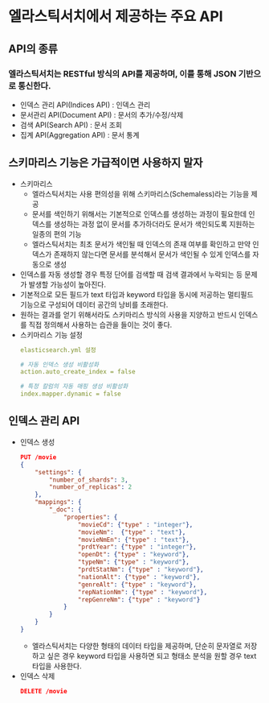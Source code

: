 # 엘라스틱서치에서 제공하는 주요 API

## API의 종류
### 엘라스틱서치는 RESTful 방식의 API를 제공하며, 이를 통해 JSON 기반으로 통신한다.
- 인덱스 관리 API(Indices API) : 인덱스 관리
- 문서관리 API(Document API) : 문서의 추가/수정/삭제
- 검색 API(Search API) : 문서 조회
- 집계 API(Aggregation API) : 문서 통계

## 스키마리스 기능은 가급적이면 사용하지 말자
- 스키마리스
    - 엘라스틱서치는 사용 편의성을 위해 스키마리스(Schemaless)라는 기능을 제공
    - 문서를 색인하기 위해서는 기본적으로 인덱스를 생성하는 과정이 필요한데 인덱스를 생성하는 과정 없이 문서를 추가하더라도 문서가 색인되도록 지원하는 일종의 편의 기능
    - 엘라스틱서치는 최초 문서가 색인될 때 인덱스의 존재 여부를 확인하고 만약 인덱스가 존재하지 않는다면 문서를 분석해서 문서가 색인될 수 있게 인덱스를 자동으로 생성
- 인덱스를 자동 생성할 경우 특정 단어를 검색할 때 검색 결과에서 누락되는 등 문제가 발생할 가능성이 높아진다.
- 기본적으로 모든 필드가 text 타입과 keyword 타입을 동시에 저공하는 멀티필드 기능으로 구성되어 데이터 공간의 낭비를 초래한다.
- 원하는 결과를 얻기 위해서라도 스키마리스 방식의 사용을 지양하고 반드시 인덱스를 직접 정의해서 사용하는 습관을 들이는 것이 좋다.
- 스키마리스 기능 설정
    ```yml
    elasticsearch.yml 설정

    # 자동 인덱스 생성 비활성화
    action.auto_create_index = false

    # 특정 칼럼의 자동 매핑 생성 비활성화
    index.mapper.dynamic = false
    ```

## 인덱스 관리 API
- 인덱스 생성
    ```json
    PUT /movie
    {
        "settings": {
            "number_of_shards": 3,
            "number_of_replicas": 2
        },
        "mappings": {
            "_doc": {
                "properties": {
                    "movieCd": {"type" : "integer"},
                    "movieNm":  {"type" : "text"},
                    "movieNmEn": {"type" : "text"},
                    "prdtYear": {"type" : "integer"},
                    "openDt": {"type" : "keyword"},
                    "typeNm": {"type" : "keyword"},
                    "prdtStatNm": {"type" : "keyword"},
                    "nationAlt": {"type" : "keyword"},
                    "genreAlt": {"type" : "keyword"},
                    "repNationNm": {"type" : "keyword"},
                    "repGenreNm": {"type" : "keyword"}
                }
            }
        }
    }
    ```
    - 엘라스틱서치는 다양한 형태의 데이터 타입을 제공하며, 단순히 문자열로 저장하고 싶은 경우 keyword 타입을 사용하면 되고 형태소 분석을 원할 경우 text 타입을 사용한다.
- 인덱스 삭제
    ```json
    DELETE /movie
    ```
